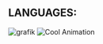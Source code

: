 ## LANGUAGES:
![grafik](https://github.com/user-attachments/assets/a8866f39-cb25-41fa-87be-d4ee041cebdf)
![Cool Animation](https://media.giphy.com/media/3oEjI6SIIHBdRxXI40/giphy.gif)
